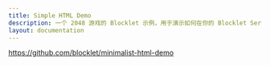 ```yaml
---
title: Simple HTML Demo
description: 一个 2048 游戏的 Blocklet 示例，用于演示如何在你的 Blocklet Server 上安装和运行 Blocklet
layout: documentation
---
```


<SampleInfo sampleName="minimalist-html-demo" />

https://github.com/blocklet/minimalist-html-demo
